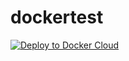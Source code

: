 # dockertest

[![Deploy to Docker Cloud](https://files.cloud.docker.com/images/deploy-to-dockercloud.svg)](https://cloud.docker.com/stack/deploy/)

